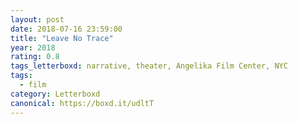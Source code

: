 ```yaml
---
layout: post 
date: 2018-07-16 23:59:00
title: "Leave No Trace"
year: 2018
rating: 0.8
tags_letterboxd: narrative, theater, Angelika Film Center, NYC
tags:
  - film
category: Letterboxd
canonical: https://boxd.it/udltT
---
```

